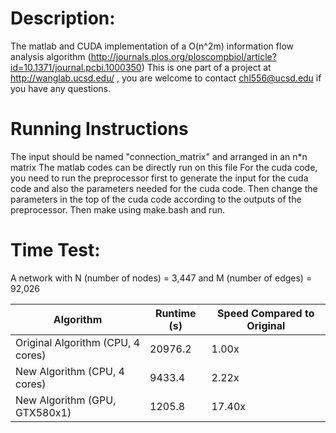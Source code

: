 # Description:
The matlab and CUDA implementation of a O(n^2m) information flow analysis algorithm (http://journals.plos.org/ploscompbiol/article?id=10.1371/journal.pcbi.1000350)
This is one part of a project at http://wanglab.ucsd.edu/ , you are welcome to contact chl556@ucsd.edu if you have any questions.

# Running Instructions
The input should be named "connection_matrix" and arranged in an n*n matrix
The matlab codes can be directly run on this file
For the cuda code, you need to run the preprocessor first to generate the input for the cuda code and also the parameters needed for the cuda code. Then change the parameters in the top of the cuda code according to the outputs of the preprocessor. Then make using make.bash and run.

# Time Test:
A network with N (number of nodes) = 3,447 and M (number of edges) = 92,026

| Algorithm | Runtime (s) | Speed Compared to Original |
| ----------- | ------------ | -------------- | 
| Original Algorithm (CPU, 4 cores)      | 20976.2      | 1.00x  |
| New Algorithm (CPU, 4 cores)       | 9433.4       | 2.22x |
| New Algorithm (GPU, GTX580x1)           | 1205.8       | 17.40x |


